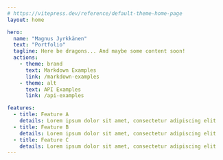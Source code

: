 ```yaml
---
# https://vitepress.dev/reference/default-theme-home-page
layout: home

hero:
  name: "Magnus Jyrkkänen"
  text: "Portfolio"
  tagline: Here be dragons... And maybe some content soon!
  actions:
    - theme: brand
      text: Markdown Examples
      link: /markdown-examples
    - theme: alt
      text: API Examples
      link: /api-examples

features:
  - title: Feature A
    details: Lorem ipsum dolor sit amet, consectetur adipiscing elit
  - title: Feature B
    details: Lorem ipsum dolor sit amet, consectetur adipiscing elit
  - title: Feature C
    details: Lorem ipsum dolor sit amet, consectetur adipiscing elit
---
```


